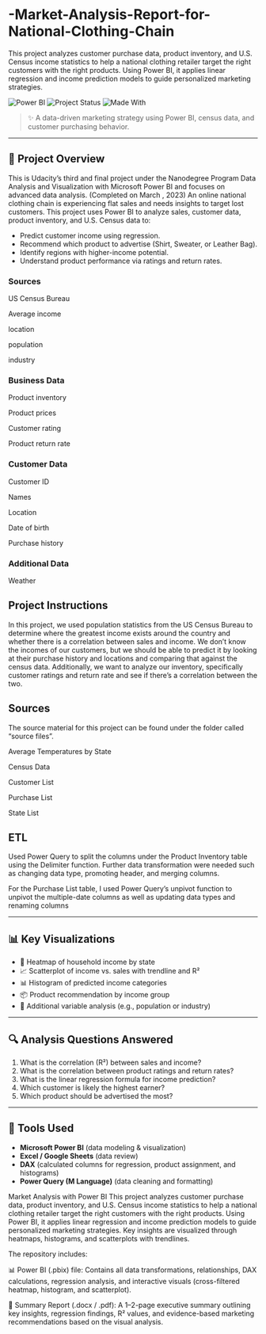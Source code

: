 # -Market-Analysis-Report-for-National-Clothing-Chain
This project analyzes customer purchase data, product inventory, and U.S. Census income statistics to help a national clothing retailer target the right customers with the right products. Using Power BI, it applies linear regression and income prediction models to guide personalized marketing strategies. 

![Power BI](https://img.shields.io/badge/Tool-PowerBI-yellow)
![Project Status](https://img.shields.io/badge/Status-Completed-brightgreen)
![Made With](https://img.shields.io/badge/Made%20With-DAX%20%7C%20Excel%20%7C%20Power%20BI-blue)


> ✨ A data-driven marketing strategy using Power BI, census data, and customer purchasing behavior.

---

## 📌 Project Overview
This is Udacity’s third and final project under the Nanodegree Program Data Analysis and Visualization with Microsoft Power BI and focuses on advanced data analysis. (Completed on March , 2023)
An online national clothing chain is experiencing flat sales and needs insights to target lost customers. This project uses Power BI to analyze sales, customer data, product inventory, and U.S. Census data to:

- Predict customer income using regression.
- Recommend which product to advertise (Shirt, Sweater, or Leather Bag).
- Identify regions with higher-income potential.
- Understand product performance via ratings and return rates.

### Sources
US Census Bureau

Average income

location

population

industry

### Business Data

Product inventory

Product prices

Customer rating

Product return rate

### Customer Data

Customer ID

Names

Location

Date of birth

Purchase history

### Additional Data
  Weather
  
## Project Instructions
In this project, we used population statistics from the US Census Bureau to determine where the greatest income exists around the country and whether there is a correlation between sales and income. We don’t know the incomes of our customers, but we should be able to predict it by looking at their purchase history and locations and comparing that against the census data. Additionally, we want to analyze our inventory, specifically customer ratings and return rate and see if there’s a correlation between the two.

## Sources
The source material for this project can be found under the folder called “source files”.

Average Temperatures by State

Census Data

Customer List

Purchase List

State List

## ETL
Used Power Query to split the columns under the Product Inventory table using the Delimiter function. Further data transformation were needed such as changing data type, promoting header, and merging columns.

For the Purchase List table, I used Power Query’s unpivot function to unpivot the multiple-date columns as well as updating data types and renaming columns

---

## 📊 Key Visualizations

- 📍 Heatmap of household income by state  
- 📈 Scatterplot of income vs. sales with trendline and R²  
- 📊 Histogram of predicted income categories  
- 📦 Product recommendation by income group  
- 💬 Additional variable analysis (e.g., population or industry)

---

## 🔍 Analysis Questions Answered

1. What is the correlation (R²) between sales and income?  
2. What is the correlation between product ratings and return rates?  
3. What is the linear regression formula for income prediction?  
4. Which customer is likely the highest earner?  
5. Which product should be advertised the most?

---

## 🧰 Tools Used

- **Microsoft Power BI** (data modeling & visualization)
- **Excel / Google Sheets** (data review)
- **DAX** (calculated columns for regression, product assignment, and histograms)
- **Power Query (M Language)** (data cleaning and formatting)


Market Analysis with Power BI
This project analyzes customer purchase data, product inventory, and U.S. Census income statistics to help a national clothing retailer target the right customers with the right products. Using Power BI, it applies linear regression and income prediction models to guide personalized marketing strategies. Key insights are visualized through heatmaps, histograms, and scatterplots with trendlines.

The repository includes:

📊 Power BI (.pbix) file: Contains all data transformations, relationships, DAX calculations, regression analysis, and interactive visuals (cross-filtered heatmap, histogram, and scatterplot).

📝 Summary Report (.docx / .pdf): A 1–2-page executive summary outlining key insights, regression findings, R² values, and evidence-based marketing recommendations based on the visual analysis.





